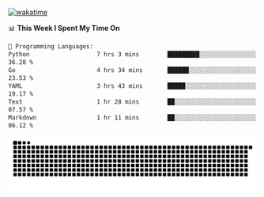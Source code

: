 [![wakatime](https://wakatime.com/badge/user/384f91c6-4eee-411f-8f3b-1b691f58a544.svg)](https://wakatime.com/@384f91c6-4eee-411f-8f3b-1b691f58a544)

<!--START_SECTION:waka-->
📊 **This Week I Spent My Time On** 

```text
💬 Programming Languages: 
Python                   7 hrs 3 mins        █████████░░░░░░░░░░░░░░░░   36.28 % 
Go                       4 hrs 34 mins       ██████░░░░░░░░░░░░░░░░░░░   23.53 % 
YAML                     3 hrs 43 mins       █████░░░░░░░░░░░░░░░░░░░░   19.17 % 
Text                     1 hr 28 mins        ██░░░░░░░░░░░░░░░░░░░░░░░   07.57 % 
Markdown                 1 hr 11 mins        ██░░░░░░░░░░░░░░░░░░░░░░░   06.12 % 
```


<!--END_SECTION:waka-->

<picture>
  <source media="(prefers-color-scheme: dark)" srcset="https://raw.githubusercontent.com/fuwx295/fuwx295/output/github-contribution-grid-snake-dark.svg">
  <source media="(prefers-color-scheme: light)" srcset="https://raw.githubusercontent.com/fuwx295/fuwx295/output/github-contribution-grid-snake.svg">
  <img alt="github contribution grid snake animation" src="https://raw.githubusercontent.com/fuwx295/fuwx295/output/github-contribution-grid-snake.svg">
</picture>
